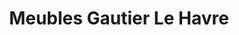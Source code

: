 ---
title: "Meubles Gautier Le Havre"
url: /gonfreville-lorcher/meubles-gautier-le-havre/
shop: meubles
---